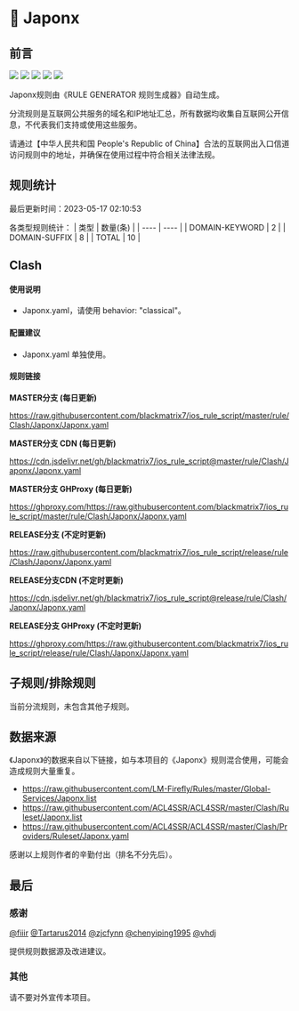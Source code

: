 # 🧸 Japonx

## 前言

![](https://shields.io/badge/-移除重复规则-ff69b4) ![](https://shields.io/badge/-DOMAIN与DOMAIN--SUFFIX合并-green) ![](https://shields.io/badge/-DOMAIN--SUFFIX间合并-critical) ![](https://shields.io/badge/-DOMAIN--SUFFIX与DOMAIN--KEYWORD合并-blue) ![](https://shields.io/badge/-IP--CIDR(6)合并-blueviolet) 

Japonx规则由《RULE GENERATOR 规则生成器》自动生成。

分流规则是互联网公共服务的域名和IP地址汇总，所有数据均收集自互联网公开信息，不代表我们支持或使用这些服务。

请通过【中华人民共和国 People's Republic of China】合法的互联网出入口信道访问规则中的地址，并确保在使用过程中符合相关法律法规。

## 规则统计

最后更新时间：2023-05-17 02:10:53

各类型规则统计：
| 类型 | 数量(条)  | 
| ---- | ----  |
| DOMAIN-KEYWORD | 2  | 
| DOMAIN-SUFFIX | 8  | 
| TOTAL | 10  | 


## Clash 

#### 使用说明
- Japonx.yaml，请使用 behavior: "classical"。

#### 配置建议
- Japonx.yaml 单独使用。

#### 规则链接
**MASTER分支 (每日更新)**

https://raw.githubusercontent.com/blackmatrix7/ios_rule_script/master/rule/Clash/Japonx/Japonx.yaml

**MASTER分支 CDN (每日更新)**

https://cdn.jsdelivr.net/gh/blackmatrix7/ios_rule_script@master/rule/Clash/Japonx/Japonx.yaml

**MASTER分支 GHProxy (每日更新)**

https://ghproxy.com/https://raw.githubusercontent.com/blackmatrix7/ios_rule_script/master/rule/Clash/Japonx/Japonx.yaml

**RELEASE分支 (不定时更新)**

https://raw.githubusercontent.com/blackmatrix7/ios_rule_script/release/rule/Clash/Japonx/Japonx.yaml

**RELEASE分支CDN (不定时更新)**

https://cdn.jsdelivr.net/gh/blackmatrix7/ios_rule_script@release/rule/Clash/Japonx/Japonx.yaml

**RELEASE分支 GHProxy (不定时更新)**

https://ghproxy.com/https://raw.githubusercontent.com/blackmatrix7/ios_rule_script/release/rule/Clash/Japonx/Japonx.yaml

## 子规则/排除规则


当前分流规则，未包含其他子规则。

## 数据来源

《Japonx》的数据来自以下链接，如与本项目的《Japonx》规则混合使用，可能会造成规则大量重复。

- https://raw.githubusercontent.com/LM-Firefly/Rules/master/Global-Services/Japonx.list
- https://raw.githubusercontent.com/ACL4SSR/ACL4SSR/master/Clash/Ruleset/Japonx.list
- https://raw.githubusercontent.com/ACL4SSR/ACL4SSR/master/Clash/Providers/Ruleset/Japonx.yaml


感谢以上规则作者的辛勤付出（排名不分先后）。

## 最后

### 感谢

[@fiiir](https://github.com/fiiir) [@Tartarus2014](https://github.com/Tartarus2014) [@zjcfynn](https://github.com/zjcfynn) [@chenyiping1995](https://github.com/chenyiping1995) [@vhdj](https://github.com/vhdj)

提供规则数据源及改进建议。

### 其他

请不要对外宣传本项目。